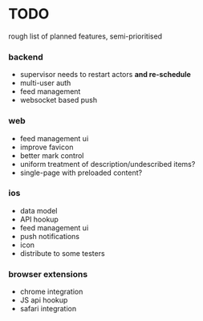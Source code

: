 TODO
====
rough list of planned features, semi-prioritised

### backend ###
- supervisor needs to restart actors **and re-schedule**
- multi-user auth
- feed management
- websocket based push

### web ###
- feed management ui
- improve favicon
- better mark control
- uniform treatment of description/undescribed items?
- single-page with preloaded content?

### ios ###
- data model
- API hookup
- feed management ui
- push notifications
- icon
- distribute to some testers

### browser extensions ###
- chrome integration
- JS api hookup
- safari integration